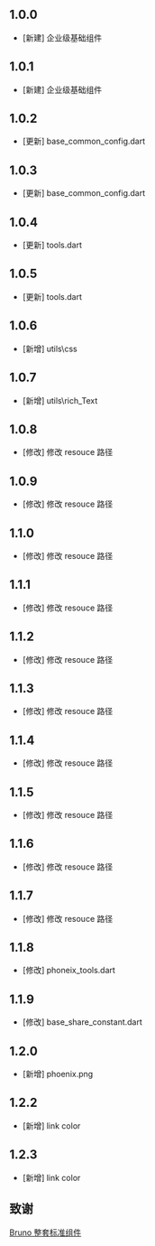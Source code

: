 <!--
 * @Author: lipeng 1162423147@qq.com
 * @Date: 2023-09-21 12:57:38
 * @LastEditors: lipeng 1162423147@qq.com
 * @LastEditTime: 2024-02-29 14:39:56
 * @FilePath: /phoenix/CHANGELOG.md
 * @Description: 这是默认设置,请设置`customMade`, 打开koroFileHeader查看配置 进行设置: https://github.com/OBKoro1/koro1FileHeader/wiki/%E9%85%8D%E7%BD%AE
-->
## 1.0.0

* [新建] 企业级基础组件


## 1.0.1

* [新建] 企业级基础组件

## 1.0.2

* [更新] base_common_config.dart

## 1.0.3

* [更新] base_common_config.dart


## 1.0.4

* [更新] tools.dart

## 1.0.5

* [更新] tools.dart

## 1.0.6

* [新增] utils\css

## 1.0.7

* [新增] utils\rich_Text

## 1.0.8 

* [修改] 修改 resouce 路径

## 1.0.9

* [修改] 修改 resouce 路径

## 1.1.0

* [修改] 修改 resouce 路径

## 1.1.1

* [修改] 修改 resouce 路径

## 1.1.2

* [修改] 修改 resouce 路径

## 1.1.3

* [修改] 修改 resouce 路径

## 1.1.4

* [修改] 修改 resouce 路径

## 1.1.5

* [修改] 修改 resouce 路径

## 1.1.6

* [修改] 修改 resouce 路径

## 1.1.7

* [修改] 修改 resouce 路径

## 1.1.8

* [修改] phoneix_tools.dart

## 1.1.9

* [修改] base_share_constant.dart

## 1.2.0

* [新增] phoenix.png

## 1.2.2

* [新增] link color

## 1.2.3

* [新增] link color

## 致谢

[Bruno 整套标准组件](https://github.com/LianjiaTech/bruno)